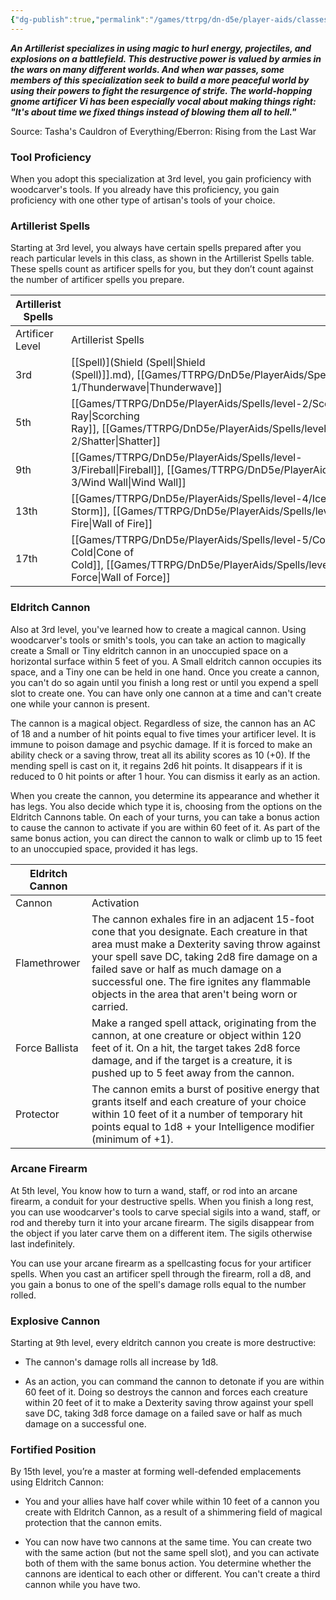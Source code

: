 ```yaml
---
{"dg-publish":true,"permalink":"/games/ttrpg/dn-d5e/player-aids/classes/class-specialisations/artificer-artillerist/","tags":["TTRPG/DND/5e"],"noteIcon":""}
---
```



**_An Artillerist specializes in using magic to hurl energy, projectiles, and explosions on a battlefield. This destructive power is valued by armies in the wars on many different worlds. And when war passes, some members of this specialization seek to build a more peaceful world by using their powers to fight the resurgence of strife. The world-hopping gnome artificer Vi has been especially vocal about making things right: "It's about time we fixed things instead of blowing them all to hell."_**

Source: Tasha's Cauldron of Everything/Eberron: Rising from the Last War

### Tool Proficiency

When you adopt this specialization at 3rd level, you gain proficiency with woodcarver's tools. If you already have this proficiency, you gain proficiency with one other type of artisan's tools of your choice.

### Artillerist Spells

Starting at 3rd level, you always have certain spells prepared after you reach particular levels in this class, as shown in the Artillerist Spells table. These spells count as artificer spells for you, but they don’t count against the number of artificer spells you prepare.

|Artillerist Spells|   |
|---|---|
|Artificer Level|Artillerist Spells|
|3rd|[[Spell)](Shield (Spell\|Shield (Spell)]].md), [[Games/TTRPG/DnD5e/PlayerAids/Spells/level-1/Thunderwave\|Thunderwave]]|
|5th|[[Games/TTRPG/DnD5e/PlayerAids/Spells/level-2/Scorching Ray\|Scorching Ray]], [[Games/TTRPG/DnD5e/PlayerAids/Spells/level-2/Shatter\|Shatter]]|
|9th|[[Games/TTRPG/DnD5e/PlayerAids/Spells/level-3/Fireball\|Fireball]], [[Games/TTRPG/DnD5e/PlayerAids/Spells/level-3/Wind Wall\|Wind Wall]]|
|13th|[[Games/TTRPG/DnD5e/PlayerAids/Spells/level-4/Ice Storm\|Ice Storm]], [[Games/TTRPG/DnD5e/PlayerAids/Spells/level-4/Wall of Fire\|Wall of Fire]]|
|17th|[[Games/TTRPG/DnD5e/PlayerAids/Spells/level-5/Cone of Cold\|Cone of Cold]], [[Games/TTRPG/DnD5e/PlayerAids/Spells/level-5/Wall of Force\|Wall of Force]]|

### Eldritch Cannon

Also at 3rd level, you've learned how to create a magical cannon. Using woodcarver's tools or smith's tools, you can take an action to magically create a Small or Tiny eldritch cannon in an unoccupied space on a horizontal surface within 5 feet of you. A Small eldritch cannon occupies its space, and a Tiny one can be held in one hand. Once you create a cannon, you can't do so again until you finish a long rest or until you expend a spell slot to create one. You can have only one cannon at a time and can't create one while your cannon is present.

The cannon is a magical object. Regardless of size, the cannon has an AC of 18 and a number of hit points equal to five times your artificer level. It is immune to poison damage and psychic damage. If it is forced to make an ability check or a saving throw, treat all its ability scores as 10 (+0). If the mending spell is cast on it, it regains 2d6 hit points. It disappears if it is reduced to 0 hit points or after 1 hour. You can dismiss it early as an action.

When you create the cannon, you determine its appearance and whether it has legs. You also decide which type it is, choosing from the options on the Eldritch Cannons table. On each of your turns, you can take a bonus action to cause the cannon to activate if you are within 60 feet of it. As part of the same bonus action, you can direct the cannon to walk or climb up to 15 feet to an unoccupied space, provided it has legs.

|Eldritch Cannon|   |
|---|---|
|Cannon|Activation|
|Flamethrower|The cannon exhales fire in an adjacent 15-foot cone that you designate. Each creature in that area must make a Dexterity saving throw against your spell save DC, taking 2d8 fire damage on a failed save or half as much damage on a successful one. The fire ignites any flammable objects in the area that aren't being worn or carried.|
|Force Ballista|Make a ranged spell attack, originating from the cannon, at one creature or object within 120 feet of it. On a hit, the target takes 2d8 force damage, and if the target is a creature, it is pushed up to 5 feet away from the cannon.|
|Protector|The cannon emits a burst of positive energy that grants itself and each creature of your choice within 10 feet of it a number of temporary hit points equal to 1d8 + your Intelligence modifier (minimum of +1).|

### Arcane Firearm

At 5th level, You know how to turn a wand, staff, or rod into an arcane firearm, a conduit for your destructive spells. When you finish a long rest, you can use woodcarver's tools to carve special sigils into a wand, staff, or rod and thereby turn it into your arcane firearm. The sigils disappear from the object if you later carve them on a different item. The sigils otherwise last indefinitely.

You can use your arcane firearm as a spellcasting focus for your artificer spells. When you cast an artificer spell through the firearm, roll a d8, and you gain a bonus to one of the spell's damage rolls equal to the number rolled.

### Explosive Cannon

Starting at 9th level, every eldritch cannon you create is more destructive:

- The cannon's damage rolls all increase by 1d8.

- As an action, you can command the cannon to detonate if you are within 60 feet of it. Doing so destroys the cannon and forces each creature within 20 feet of it to make a Dexterity saving throw against your spell save DC, taking 3d8 force damage on a failed save or half as much damage on a successful one.

### Fortified Position

By 15th level, you’re a master at forming well-defended emplacements using Eldritch Cannon:

- You and your allies have half cover while within 10 feet of a cannon you create with Eldritch Cannon, as a result of a shimmering field of magical protection that the cannon emits.

- You can now have two cannons at the same time. You can create two with the same action (but not the same spell slot), and you can activate both of them with the same bonus action. You determine whether the cannons are identical to each other or different. You can't create a third cannon while you have two.
